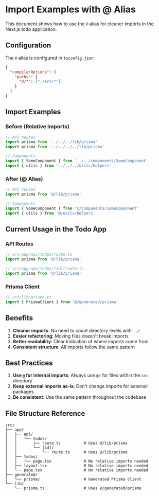 # Import Examples with @ Alias

This document shows how to use the `@` alias for cleaner imports in the Next.js todo application.

## Configuration

The `@` alias is configured in `tsconfig.json`:

```json
{
  "compilerOptions": {
    "paths": {
      "@/*": ["./src/*"]
    }
  }
}
```

## Import Examples

### Before (Relative Imports)

```typescript
// API routes
import prisma from '../../../lib/prisma'
import prisma from '../../../../lib/prisma'

// Components
import { SomeComponent } from '../../components/SomeComponent'
import { utils } from '../../../utils/helpers'
```

### After (@ Alias)

```typescript
// API routes
import prisma from '@/lib/prisma'

// Components
import { SomeComponent } from '@/components/SomeComponent'
import { utils } from '@/utils/helpers'
```

## Current Usage in the Todo App

### API Routes

```typescript
// src/app/api/todos/route.ts
import prisma from '@/lib/prisma'

// src/app/api/todos/[id]/route.ts
import prisma from '@/lib/prisma'
```

### Prisma Client

```typescript
// src/lib/prisma.ts
import { PrismaClient } from '@/generated/prisma'
```

## Benefits

1. **Cleaner imports**: No need to count directory levels with `../`
2. **Easier refactoring**: Moving files doesn't break imports
3. **Better readability**: Clear indication of where imports come from
4. **Consistent structure**: All imports follow the same pattern

## Best Practices

1. **Use `@` for internal imports**: Always use `@/` for files within the `src` directory
2. **Keep external imports as-is**: Don't change imports for external packages
3. **Be consistent**: Use the same pattern throughout the codebase

## File Structure Reference

```
src/
├── app/
│   ├── api/
│   │   └── todos/
│   │       ├── route.ts          # Uses @/lib/prisma
│   │       └── [id]/
│   │           └── route.ts      # Uses @/lib/prisma
│   ├── todos/
│   │   └── page.tsx              # No relative imports needed
│   ├── layout.tsx                # No relative imports needed
│   └── page.tsx                  # No relative imports needed
├── generated/
│   └── prisma/                   # Generated Prisma client
└── lib/
    └── prisma.ts                 # Uses @/generated/prisma
```
